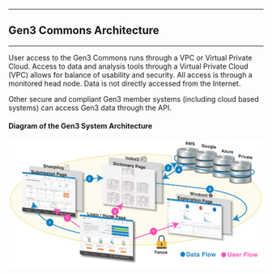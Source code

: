 * * *
## Gen3 Commons Architecture
* * *

User access to the Gen3 Commons runs through a VPC or Virtual Private Cloud.   Access to data and analysis tools through a Virtual Private Cloud (VPC) allows for balance of usability and security.   All access is through a monitored head node.  Data is not directly accessed from the Internet.  

Other secure and compliant Gen3 member systems (including cloud based systems) can access Gen3 data through the API.

<h4>Diagram of the Gen3 System Architecture</h4>

![Gen3 Architecture](/img/architecture.png)
